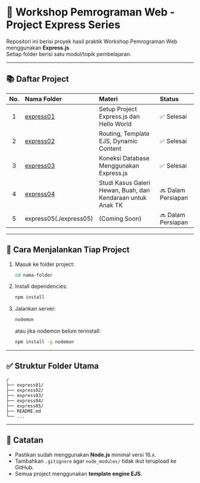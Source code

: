# 📖 Workshop Pemrograman Web - Project Express Series

Repositori ini berisi proyek hasil praktik Workshop Pemrograman Web menggunakan **Express.js**.  
Setiap folder berisi satu modul/topik pembelajaran.

---

## 📚 Daftar Project

| No. | Nama Folder | Materi                                                                 | Status        |
|:---:|:------------|:-----------------------------------------------------------------------|:-------------|
| 1   | [express01](./express01) | Setup Project Express.js dan Hello World                             | ✅ Selesai     |
| 2   | [express02](./express02) | Routing, Template EJS, Dynamic Content                                | ✅ Selesai     |
| 3   | [express03](./express03)    | Koneksi Database Menggunakan Express.js                            | ✅ Selesai |
| 4   | [express04](./express04)    | Studi Kasus Galeri Hewan, Buah, dan Kendaraan untuk Anak TK                                                        | 🔜 Dalam Persiapan |
| 5   | express05(./express05)    | (Coming Soon)                                                        | 🔜 Dalam Persiapan |

---

## 🚀 Cara Menjalankan Tiap Project

1. Masuk ke folder project:
   ```bash
   cd nama-folder
   ```

2. Install dependencies:
   ```bash
   npm install
   ```

3. Jalankan server:
   ```bash
   nodemon
   ```
   atau jika nodemon belum terinstall:
   ```bash
   npm install -g nodemon
   ```

---

## ✅ Struktur Folder Utama

```
/
├── express01/
├── express02/
├── express03/
├── express04/
├── express05/
├── README.md
└── ...
```

---

## 📌 Catatan

- Pastikan sudah menggunakan **Node.js** minimal versi 16.x.
- Tambahkan `.gitignore` agar `node_modules/` tidak ikut terupload ke GitHub.
- Semua project menggunakan **template engine EJS**.
